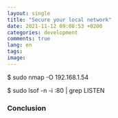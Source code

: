 ```yaml
---
layout: single
title: "Secure your local network"
date: 2021-11-12 09:08:53 +0200
categories: development
comments: true
lang: en
tags: 
image: 
---
```



$ sudo nmap -O 192.168.1.54

$ sudo lsof -n -i :80 | grep LISTEN




### Conclusion

